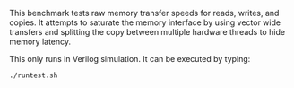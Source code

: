This benchmark tests raw memory transfer speeds for reads, writes, and copies.  It attempts to 
saturate the memory interface by using vector wide transfers and splitting the copy between
multiple hardware threads to hide memory latency.

This only runs in Verilog simulation.  It can be executed by typing:

    ./runtest.sh
